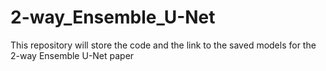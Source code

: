 # 2-way_Ensemble_U-Net
This repository will store the code and the link to the saved models for the 2-way Ensemble U-Net paper
